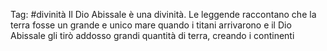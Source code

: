 Tag: #divinità
Il Dio Abissale è una divinità.
Le leggende raccontano che la terra fosse un grande e unico mare quando i titani arrivarono e il Dio Abissale gli tirò addosso grandi quantità di terra, creando i continenti